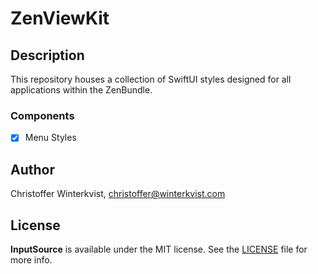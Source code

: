 # ZenViewKit

## Description

This repository houses a collection of SwiftUI styles designed for all applications within the ZenBundle.

### Components
- [x] Menu Styles

## Author

Christoffer Winterkvist, christoffer@winterkvist.com

## License

**InputSource** is available under the MIT license. See the [LICENSE](https://github.com/zenangst/ZenViewKit/blob/main/LICENSE.md) file for more info.

